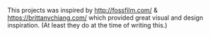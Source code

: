 This projects was inspired by http://fossfilm.com/ & https://brittanychiang.com/ which provided great visual and design inspiration. (At least they do at the time of writing this.)
